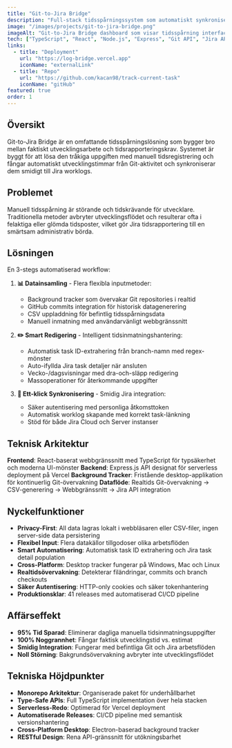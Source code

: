 ```yaml
---
title: "Git-to-Jira Bridge"
description: "Full-stack tidsspårningssystem som automatiskt synkroniserar utvecklingstimmar från Git commits till Jira worklogs, vilket eliminerar manuell tidsrapportering."
image: "/images/projects/git-to-jira-bridge.png"
imageAlt: "Git-to-Jira Bridge dashboard som visar tidsspårning interface"
tech: ["TypeScript", "React", "Node.js", "Express", "Git API", "Jira API", "Vercel", "CSV Processing"]
links:
  - title: "Deployment"
    url: "https://log-bridge.vercel.app"
    iconName: "externalLink"
  - title: "Repo"
    url: "https://github.com/kacan98/track-current-task"
    iconName: "gitHub"
featured: true
order: 1
---
```


## Översikt

Git-to-Jira Bridge är en omfattande tidsspårningslösning som bygger bro mellan faktiskt utvecklingsarbete och tidsrapporteringskrav. Systemet är byggt för att lösa den tråkiga uppgiften med manuell tidsregistrering och fångar automatiskt utvecklingstimmar från Git-aktivitet och synkroniserar dem smidigt till Jira worklogs.

## Problemet

Manuell tidsspårning är störande och tidskrävande för utvecklare. Traditionella metoder avbryter utvecklingsflödet och resulterar ofta i felaktiga eller glömda tidsposter, vilket gör Jira tidsrapportering till en smärtsam administrativ börda.

## Lösningen

En 3-stegs automatiserad workflow:

1. **📊 Datainsamling** - Flera flexibla inputmetoder:
   - Background tracker som övervakar Git repositories i realtid
   - GitHub commits integration för historisk datagenerering
   - CSV uppladdning för befintlig tidsspårningsdata
   - Manuell inmatning med användarvänligt webbgränssnitt

2. **✏️ Smart Redigering** - Intelligent tidsinmatningshantering:
   - Automatisk task ID-extrahering från branch-namn med regex-mönster
   - Auto-ifyllda Jira task detaljer när ansluten
   - Vecko-/dagsvisningar med dra-och-släpp redigering
   - Massoperationer för återkommande uppgifter

3. **🚀 Ett-klick Synkronisering** - Smidig Jira integration:
   - Säker autentisering med personliga åtkomsttoken
   - Automatisk worklog skapande med korrekt task-länkning
   - Stöd för både Jira Cloud och Server instanser

## Teknisk Arkitektur

**Frontend**: React-baserat webbgränssnitt med TypeScript för typsäkerhet och moderna UI-mönster
**Backend**: Express.js API designat för serverless deployment på Vercel
**Background Tracker**: Fristående desktop-applikation för kontinuerlig Git-övervakning
**Dataflöde**: Realtids Git-övervakning → CSV-generering → Webbgränssnitt → Jira API integration

## Nyckelfunktioner

- **Privacy-First**: All data lagras lokalt i webbläsaren eller CSV-filer, ingen server-side data persistering
- **Flexibel Input**: Flera datakällor tillgodoser olika arbetsflöden
- **Smart Automatisering**: Automatisk task ID extrahering och Jira task detail population
- **Cross-Platform**: Desktop tracker fungerar på Windows, Mac och Linux
- **Realtidsövervakning**: Detekterar filändringar, commits och branch checkouts
- **Säker Autentisering**: HTTP-only cookies och säker tokenhantering
- **Produktionsklar**: 41 releases med automatiserad CI/CD pipeline

## Affärseffekt

- **95% Tid Sparad**: Eliminerar dagliga manuella tidsinmatningsuppgifter
- **100% Noggrannhet**: Fångar faktisk utvecklingstid vs. estimat
- **Smidig Integration**: Fungerar med befintliga Git och Jira arbetsflöden
- **Noll Störning**: Bakgrundsövervakning avbryter inte utvecklingsflödet

## Tekniska Höjdpunkter

- **Monorepo Arkitektur**: Organiserade paket för underhållbarhet
- **Type-Safe APIs**: Full TypeScript implementation över hela stacken
- **Serverless-Redo**: Optimerad för Vercel deployment
- **Automatiserade Releases**: CI/CD pipeline med semantisk versionshantering
- **Cross-Platform Desktop**: Electron-baserad background tracker
- **RESTful Design**: Rena API-gränssnitt för utökningsbarhet